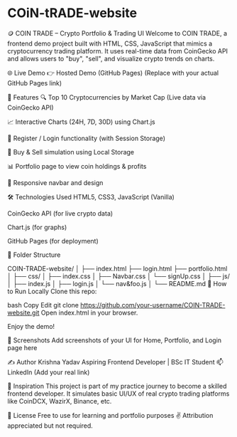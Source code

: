 # COiN-tRADE-website
🪙 COIN TRADE – Crypto Portfolio & Trading UI
Welcome to COIN TRADE, a frontend demo project built with HTML, CSS, JavaScript that mimics a cryptocurrency trading platform. It uses real-time data from CoinGecko API and allows users to "buy", "sell", and visualize crypto trends on charts.

🌐 Live Demo
👉 Hosted Demo (GitHub Pages)
(Replace with your actual GitHub Pages link)

🚀 Features
🔍 Top 10 Cryptocurrencies by Market Cap (Live data via CoinGecko API)

📈 Interactive Charts (24H, 7D, 30D) using Chart.js

👤 Register / Login functionality (with Session Storage)

💼 Buy & Sell simulation using Local Storage

📊 Portfolio page to view coin holdings & profits

📱 Responsive navbar and design

🛠️ Technologies Used
HTML5, CSS3, JavaScript (Vanilla)

CoinGecko API (for live crypto data)

Chart.js (for graphs)

GitHub Pages (for deployment)

📁 Folder Structure

COIN-TRADE-website/
│
├── index.html
├── login.html
├── portfolio.html
│
├── css/
│   ├── index.css
│   ├── Navbar.css
│   └── signUp.css
│
├── js/
│   ├── index.js
│   ├── login.js
│   └── nav&foo.js
│
└── README.md
🔧 How to Run Locally
Clone this repo:

bash
Copy
Edit
git clone https://github.com/your-username/COIN-TRADE-website.git
Open index.html in your browser.

Enjoy the demo!

📸 Screenshots
Add screenshots of your UI for Home, Portfolio, and Login page here

✍️ Author
Krishna Yadav
Aspiring Frontend Developer | BSc IT Student
📫 LinkedIn (Add your real link)

🧠 Inspiration
This project is part of my practice journey to become a skilled frontend developer.
It simulates basic UI/UX of real crypto trading platforms like CoinDCX, WazirX, Binance, etc.

📄 License
Free to use for learning and portfolio purposes ✌️
Attribution appreciated but not required.
